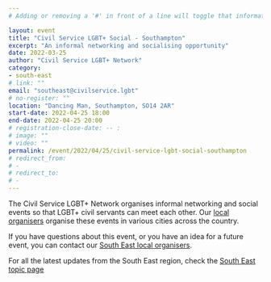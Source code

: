 ```yaml
--- 
# Adding or removing a '#' in front of a line will toggle that information off and on from being processed.

layout: event 
title: "Civil Service LGBT+ Social - Southampton" 
excerpt: "An informal networking and socialising opportunity" 
date: 2022-03-25 
author: "Civil Service LGBT+ Network" 
category: 
- south-east
# link: "" 
email: "southeast@civilservice.lgbt" 
# no-register: "" 
location: "Dancing Man, Southampton, SO14 2AR" 
start-date: 2022-04-25 18:00 
end-date: 2022-04-25 20:00 
# registration-close-date: -- : 
# image: "" 
# video: "" 
permalink: /event/2022/04/25/civil-service-lgbt-social-southampton 
# redirect_from: 
# - 
# redirect_to: 
# - 
---
```


The Civil Service LGBT+ Network organises informal networking and social events so that LGBT+ civil servants can meet each other. Our [local organisers](/team) organise these events in various cities across the country.

If you have questions about this event, or you have an idea for a future event, you can contact our [South East local organisers](mailto:northwest@civilservice.lgbt).

For all the latest updates from the South East region, check the [South East topic page](/topic/south-east)
